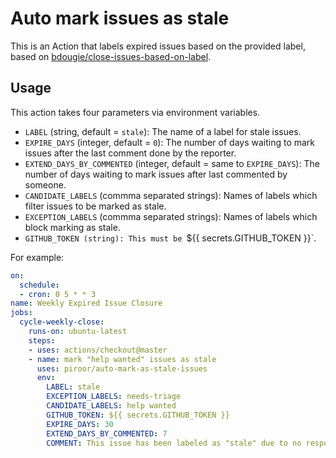 # Auto mark issues as stale
This is an Action that labels expired issues based on the provided label, based on [bdougie/close-issues-based-on-label](https://github.com/bdougie/close-issues-based-on-label).

## Usage

This action takes four parameters via environment variables.

* `LABEL` (string, default = `stale`): The name of a label for stale issues.
* `EXPIRE_DAYS` (integer, default = `0`): The number of days waiting to mark issues after the last comment done by the reporter.
* `EXTEND_DAYS_BY_COMMENTED` (integer, default = same to `EXPIRE_DAYS`): The number of days waiting to mark issues after last commented by someone.
* `CANDIDATE_LABELS` (commma separated strings): Names of labels which filter issues to be marked as stale.
* `EXCEPTION_LABELS` (commma separated strings): Names of labels which block marking as stale.
* `GITHUB_TOKEN (string): This must be `${{ secrets.GITHUB_TOKEN }}`.

For example:

```yml
on:
  schedule:
  - cron: 0 5 * * 3 
name: Weekly Expired Issue Closure
jobs:
  cycle-weekly-close:
    runs-on: ubuntu-latest
    steps:
    - uses: actions/checkout@master
    - name: mark "help wanted" issues as stale
      uses: piroor/auto-mark-as-stale-issues
      env:
        LABEL: stale
        EXCEPTION_LABELS: needs-triage
        CANDIDATE_LABELS: help wanted
        GITHUB_TOKEN: ${{ secrets.GITHUB_TOKEN }}
        EXPIRE_DAYS: 30
        EXTEND_DAYS_BY_COMMENTED: 7
        COMMENT: This issue has been labeled as "stale" due to no response by the reporter within 30 days (and 7 days after the last commented by someone).
```
